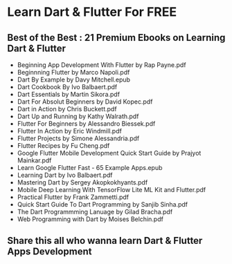# Learn Dart & Flutter For FREE

## Best of the Best : 21 Premium Ebooks on Learning Dart & Flutter

- Beginning App Development With Flutter by Rap Payne.pdf
- Beginnning Flutter by Marco Napoli.pdf
- Dart By Example by Davy Mitchell.epub
- Dart Cookbook By Ivo Balbaert.pdf
- Dart Essentials by Martin Sikora.pdf
- Dart For Absolut Beginners by David Kopec.pdf
- Dart in Action by Chris Buckett.pdf
- Dart Up and Running by Kathy Walrath.pdf
- Flutter For Beginners by Alessandro Biessek.pdf
- Flutter In Action by Eric Windmill.pdf
- Flutter Projects by Simone Alessandria.pdf
- Flutter Recipes by Fu Cheng.pdf
- Google Flutter Mobile Development Quick Start Guide by Prajyot Mainkar.pdf
- Learn Google Flutter Fast - 65 Example Apps.epub
- Learning Dart by Ivo Balbaert.pdf
- Mastering Dart by Sergey Akopkokhyants.pdf
- Mobile Deep Learning With TensorFlow Lite ML Kit and Flutter.pdf
- Practical Flutter by Frank Zammetti.pdf
- Quick Start Guide To Dart Programming by Sanjib Sinha.pdf
- The Dart Programmming Lanuage by Gilad Bracha.pdf
- Web Programming with Dart by Moises Belchin.pdf

## Share this all who wanna learn Dart & Flutter Apps Development
